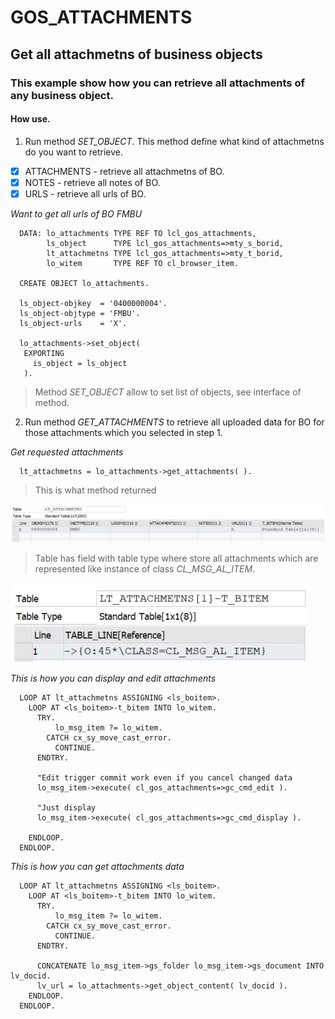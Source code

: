 # GOS_ATTACHMENTS
## Get all attachmetns of business objects

### This example show how you can retrieve all attachments of any business object.

#### How use.

1. Run method *SET_OBJECT*. This method define what kind of attachmetns do you want to retrieve.
- [x] ATTACHMENTS - retrieve all attachmetns of BO.
- [x] NOTES - retrieve all notes of BO.
- [x] URLS - retrieve all urls of BO.

*Want to get all urls of BO FMBU*
```abap  
  DATA: lo_attachments TYPE REF TO lcl_gos_attachments,
        ls_object      TYPE lcl_gos_attachments=>mty_s_borid,
        lt_attachmetns TYPE lcl_gos_attachments=>mty_t_borid,
        lo_witem       TYPE REF TO cl_browser_item.
		
  CREATE OBJECT lo_attachments.	
  
  ls_object-objkey  = '0400000004'.
  ls_object-objtype = 'FMBU'.
  ls_object-urls    = 'X'.

  lo_attachments->set_object(
   EXPORTING
     is_object = ls_object
   ).   
```  
> Method *SET_OBJECT* allow to set list of objects, see interface of method.

2. Run method *GET_ATTACHMENTS* to retrieve all uploaded data for BO for those attachments which you selected in step 1.

*Get requested attachments*
```abap 
  lt_attachmetns = lo_attachments->get_attachments( ).
``` 
   
> This is what method returned

![alt text](https://github.com/Sgudkov/GOS_ATTACHMENTS/blob/main/attachments_main1.jpg)

> Table has field with table type where store all attachments which are represented like instance of class *CL_MSG_AL_ITEM*.

![alt text](https://github.com/Sgudkov/GOS_ATTACHMENTS/blob/main/attachments_bitem1.jpg)


*This is how you can display and edit attachments*

```abap 
  LOOP AT lt_attachmetns ASSIGNING <ls_boitem>.
    LOOP AT <ls_boitem>-t_bitem INTO lo_witem.
      TRY.
          lo_msg_item ?= lo_witem.
        CATCH cx_sy_move_cast_error.
          CONTINUE.
      ENDTRY.

      "Edit trigger commit work even if you cancel changed data
      lo_msg_item->execute( cl_gos_attachments=>gc_cmd_edit ).

      "Just display
      lo_msg_item->execute( cl_gos_attachments=>gc_cmd_display ).

    ENDLOOP.
  ENDLOOP.
```
*This is how you can get attachments data*

```abap 
  LOOP AT lt_attachmetns ASSIGNING <ls_boitem>.
    LOOP AT <ls_boitem>-t_bitem INTO lo_witem.
      TRY.
          lo_msg_item ?= lo_witem.
        CATCH cx_sy_move_cast_error.
          CONTINUE.
      ENDTRY.

      CONCATENATE lo_msg_item->gs_folder lo_msg_item->gs_document INTO lv_docid.
      lv_url = lo_attachments->get_object_content( lv_docid ).
    ENDLOOP.
  ENDLOOP.
```  